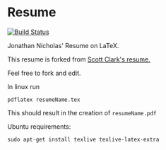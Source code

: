 # Resume

[![Build Status](https://travis-ci.org/Chromadream/resume.svg?branch=master)](https://travis-ci.org/Chromadream/resume)

Jonathan Nicholas' Resume on LaTeX.

This resume is forked from [Scott Clark's resume.](https://github.com/sc932/resume)

Feel free to fork and edit.

In linux run

```bash$
pdflatex resumeName.tex
```

This should result in the creation of ``resumeName.pdf``

Ubuntu requirements:

```bash$
sudo apt-get install texlive texlive-latex-extra
```
